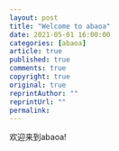 ```yaml
---
layout: post
title: "Welcome to abaoa"
date: 2021-05-01 16:00:00
categories: [abaoa]
article: true
published: true
comments: true
copyright: true
original: true
reprintAuthor: ""
reprintUrl: ""
permalink: 
---
```


欢迎来到abaoa!
